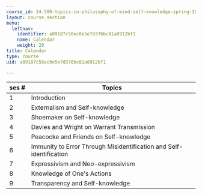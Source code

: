 ```yaml
---
course_id: 24-500-topics-in-philosophy-of-mind-self-knowledge-spring-2005
layout: course_section
menu:
  leftnav:
    identifier: a09187c58ec0e5e7d376bc81a8912bf1
    name: Calendar
    weight: 20
title: Calendar
type: course
uid: a09187c58ec0e5e7d376bc81a8912bf1

---
```


| ses # | Topics |
| --- | --- |
| 1 | Introduction |
| 2 | Externalism and Self-knowledge |
| 3 | Shoemaker on Self-knowledge |
| 4 | Davies and Wright on Warrant Transmission |
| 5 | Peacocke and Friends on Self-knowledge |
| 6 | Immunity to Error Through Misidentification and Self-identification |
| 7 | Expressivism and Neo-expressivism |
| 8 | Knowledge of One's Actions |
| 9 | Transparency and Self-knowledge